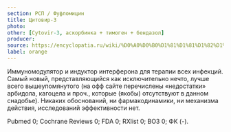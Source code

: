 ```yaml
---
section: РСП / Фуфломицин
title: Цитовир-3
photo:
other: [Cytovir-3, аскорбинка + тимоген + бендазол]
producer:
source: https://encyclopatia.ru/wiki/%D0%A0%D0%B0%D1%81%D1%81%D1%82%D1%80%D0%B5%D0%BB%D1%8C%D0%BD%D1%8B%D0%B9_%D1%81%D0%BF%D0%B8%D1%81%D0%BE%D0%BA_%D0%BF%D1%80%D0%B5%D0%BF%D0%B0%D1%80%D0%B0%D1%82%D0%BE%D0%B2
label: orange
---
```


Иммуномодулятор и индуктор интерферона для терапии всех инфекций. Самый новый, представляющийся как исключительно нечто, лучше всего вышеупомянутого (на офф сайте перечислены «недостатки» арбидола, кагоцела и проч., которые (якобы) отсутствуют в данном снадобье). Никаких обоснований, ни фармакодинамики, ни механизма действия, исследований эффективности нет.

Pubmed 0; Cochrane Reviews 0; FDA 0; RXlist 0; ВОЗ 0; ФК (-).
